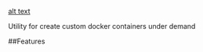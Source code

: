 [alt text](https://github.com/LatorreDev/pimpmycontainer/blob/master/assets/pimplogo.png "pimp my container logo")

Utility for create custom docker containers under demand

##Features

